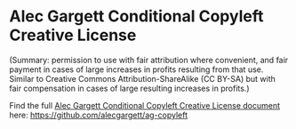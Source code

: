 # Alec Gargett Conditional Copyleft Creative License

(Summary: permission to use with fair attribution where convenient, and fair payment in cases of large increases in profits resulting from that use. Similar to Creative Commons Attribution-ShareAlike (CC BY-SA) but with fair compensation in cases of large resulting increases in profits.)

Find the full [Alec Gargett Conditional Copyleft Creative License document](https://github.com/alecgargett/ag-copyleft) here: https://github.com/alecgargett/ag-copyleft
